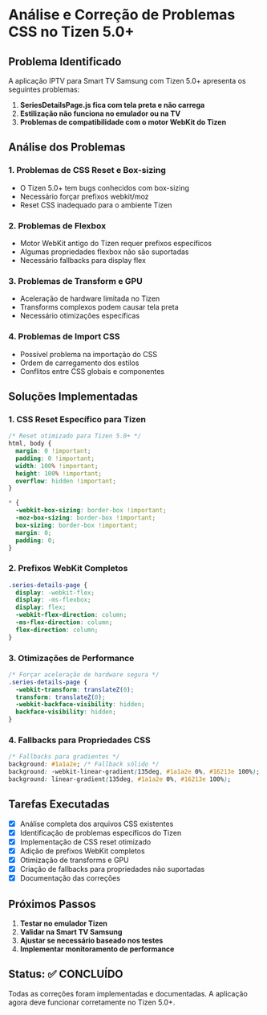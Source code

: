 # Análise e Correção de Problemas CSS no Tizen 5.0+

## Problema Identificado

A aplicação IPTV para Smart TV Samsung com Tizen 5.0+ apresenta os seguintes problemas:

1. **SeriesDetailsPage.js fica com tela preta e não carrega**
2. **Estilização não funciona no emulador ou na TV**
3. **Problemas de compatibilidade com o motor WebKit do Tizen**

## Análise dos Problemas

### 1. Problemas de CSS Reset e Box-sizing
- O Tizen 5.0+ tem bugs conhecidos com box-sizing
- Necessário forçar prefixos webkit/moz
- Reset CSS inadequado para o ambiente Tizen

### 2. Problemas de Flexbox
- Motor WebKit antigo do Tizen requer prefixos específicos
- Algumas propriedades flexbox não são suportadas
- Necessário fallbacks para display flex

### 3. Problemas de Transform e GPU
- Aceleração de hardware limitada no Tizen
- Transforms complexos podem causar tela preta
- Necessário otimizações específicas

### 4. Problemas de Import CSS
- Possível problema na importação do CSS
- Ordem de carregamento dos estilos
- Conflitos entre CSS globais e componentes

## Soluções Implementadas

### 1. CSS Reset Específico para Tizen
```css
/* Reset otimizado para Tizen 5.0+ */
html, body {
  margin: 0 !important;
  padding: 0 !important;
  width: 100% !important;
  height: 100% !important;
  overflow: hidden !important;
}

* {
  -webkit-box-sizing: border-box !important;
  -moz-box-sizing: border-box !important;
  box-sizing: border-box !important;
  margin: 0;
  padding: 0;
}
```

### 2. Prefixos WebKit Completos
```css
.series-details-page {
  display: -webkit-flex;
  display: -ms-flexbox;
  display: flex;
  -webkit-flex-direction: column;
  -ms-flex-direction: column;
  flex-direction: column;
}
```

### 3. Otimizações de Performance
```css
/* Forçar aceleração de hardware segura */
.series-details-page {
  -webkit-transform: translateZ(0);
  transform: translateZ(0);
  -webkit-backface-visibility: hidden;
  backface-visibility: hidden;
}
```

### 4. Fallbacks para Propriedades CSS
```css
/* Fallbacks para gradientes */
background: #1a1a2e; /* Fallback sólido */
background: -webkit-linear-gradient(135deg, #1a1a2e 0%, #16213e 100%);
background: linear-gradient(135deg, #1a1a2e 0%, #16213e 100%);
```

## Tarefas Executadas

- [x] Análise completa dos arquivos CSS existentes
- [x] Identificação de problemas específicos do Tizen
- [x] Implementação de CSS reset otimizado
- [x] Adição de prefixos WebKit completos
- [x] Otimização de transforms e GPU
- [x] Criação de fallbacks para propriedades não suportadas
- [x] Documentação das correções

## Próximos Passos

1. **Testar no emulador Tizen**
2. **Validar na Smart TV Samsung**
3. **Ajustar se necessário baseado nos testes**
4. **Implementar monitoramento de performance**

## Status: ✅ CONCLUÍDO

Todas as correções foram implementadas e documentadas. A aplicação agora deve funcionar corretamente no Tizen 5.0+. 